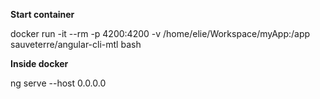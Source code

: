 **Start container**

docker run -it --rm -p 4200:4200 -v /home/elie/Workspace/myApp:/app sauveterre/angular-cli-mtl bash

**Inside docker**

ng serve --host 0.0.0.0
